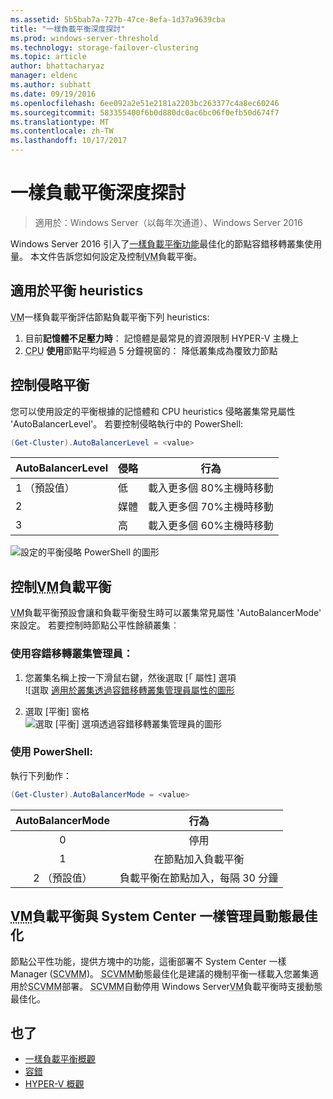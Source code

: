 ```yaml
---
ms.assetid: 5b5bab7a-727b-47ce-8efa-1d37a9639cba
title: "一樣負載平衡深度探討"
ms.prod: windows-server-threshold
ms.technology: storage-failover-clustering
ms.topic: article
author: bhattacharyaz
manager: eldenc
ms.author: subhatt
ms.date: 09/19/2016
ms.openlocfilehash: 6ee092a2e51e2181a2203bc263377c4a8ec60246
ms.sourcegitcommit: 583355400f6b0d880dc0ac6bc06f0efb50d674f7
ms.translationtype: MT
ms.contentlocale: zh-TW
ms.lasthandoff: 10/17/2017
---
```

# <a name="virtual-machine-load-balancing-deep-dive"></a>一樣負載平衡深度探討

> 適用於：Windows Server（以每年次通道）、Windows Server 2016

Windows Server 2016 引入了[一樣負載平衡功能](vm-load-balancing-overview.md)最佳化的節點容錯移轉叢集使用量。 本文件告訴您如何設定及控制<abbr title="一樣">VM</abbr>負載平衡。 

## <a id="heuristics-for-balancing"></a>適用於平衡 heuristics
<abbr title="一樣">VM</abbr>一樣負載平衡評估節點負載平衡下列 heuristics:
1. 目前**記憶體不足壓力時**： 記憶體是最常見的資源限制 HYPER-V 主機上
2. <abbr title="中央處理">CPU</abbr> **使用**節點平均經過 5 分鐘視窗的： 降低叢集成為覆致力節點

## <a id="controlling-aggressiveness-of-balancing"></a>控制侵略平衡
您可以使用設定的平衡根據的記憶體和 CPU heuristics 侵略叢集常見屬性 'AutoBalancerLevel'。 若要控制侵略執行中的 PowerShell:

```PowerShell
(Get-Cluster).AutoBalancerLevel = <value>
```

| AutoBalancerLevel | 侵略 | 行為 |
|-------------------|----------------|----------|
| 1 （預設值） | 低 | 載入更多個 80%主機時移動 |
| 2 | 媒體 | 載入更多個 70%主機時移動 |
| 3 | 高 | 載入更多個 60%主機時移動 | 

![設定的平衡侵略 PowerShell 的圖形](media/vm-load-balancing/detailed-VM-load-balancing-1.jpg)

## <a name="controlling-abbr-titlevirtual-machinevmabbr-load-balancing"></a>控制<abbr title="一樣">VM</abbr>負載平衡
<abbr title="一樣">VM</abbr>負載平衡預設會讓和負載平衡發生時可以叢集常見屬性 'AutoBalancerMode' 來設定。 若要控制時節點公平性餘額叢集︰

### <a name="using-failover-cluster-manager"></a>使用容錯移轉叢集管理員：
1. 您叢集名稱上按一下滑鼠右鍵，然後選取 [「 屬性] 選項  
    ![選取 [適用於叢集透過容錯移轉叢集管理員屬性的圖形](media/vm-load-balancing/detailed-VM-load-balancing-2.jpg)

2.  選取 [平衡] 窗格  
    ![選取 [平衡] 選項透過容錯移轉叢集管理員的圖形](media/vm-load-balancing/detailed-VM-load-balancing-3.jpg)

### <a name="using-powershell"></a>使用 PowerShell:
執行下列動作：
```powershell
(Get-Cluster).AutoBalancerMode = <value>
```

|AutoBalancerMode |行為| 
|:----------------:|:----------:|
|0| 停用| 
|1| 在節點加入負載平衡| 
|2 （預設值）| 負載平衡在節點加入，每隔 30 分鐘 |

## <a name="abbr-titlevirtual-machinevmabbr-load-balancing-vs-system-center-virtual-machine-manager-dynamic-optimization"></a><abbr title="一樣">VM</abbr>負載平衡與 System Center 一樣管理員動態最佳化
節點公平性功能，提供方塊中的功能，這衝部署不 System Center 一樣 Manager (<abbr title="系統中心一樣管理員">SCVMM</abbr>)。 <abbr title="System Center 一樣管理員">SCVMM</abbr>動態最佳化是建議的機制平衡一樣載入您叢集適用於<abbr title="系統中心一樣管理員">SCVMM</abbr>部署。 <abbr title="System Center 一樣管理員">SCVMM</abbr>自動停用 Windows Server<abbr title="一樣">VM</abbr>負載平衡時支援動態最佳化。

## <a name="see-also"></a>也了
* [一樣負載平衡概觀](vm-load-balancing-overview.md)
* [容錯](failover-clustering-overview.md)
* [HYPER-V 概觀](../virtualization/hyper-v/Hyper-V-on-Windows-Server.md)
